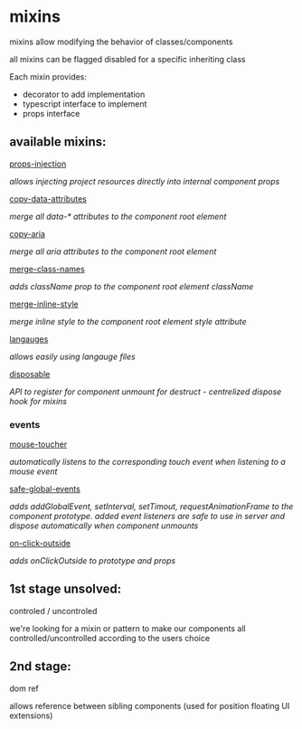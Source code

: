 # mixins

mixins allow modifying the behavior of classes/components

all mixins can be flagged disabled for a specific inheriting class

Each mixin provides:
* decorator to add implementation
* typescript interface to implement
* props interface

## available mixins:

[props-injection](https://github.com/wix/react-bases/blob/master/docs/props-injection.md)

*allows injecting project resources directly into internal component props*

[copy-data-attributes](https://github.com/wix/react-bases/blob/master/docs/copy-data-attributes.md)

*merge all data-\* attributes to the component root element*

[copy-aria](https://github.com/wix/react-bases/blob/master/docs/copy-aria.md)

*merge all aria attributes to the component root element*

[merge-class-names](https://github.com/wix/react-bases/blob/master/docs/merge-class-names.md)

*adds className prop to the component root element className*

[merge-inline-style](https://github.com/wix/react-bases/blob/master/docs/merge-inline-style.md)

*merge inline style to the component root element style attribute*

[langauges](https://github.com/wix/react-bases/blob/master/docs/langauges.md)

*allows easily using langauge files*

[disposable](https://github.com/wix/react-bases/blob/master/docs/disposable.md)

*API to register for component unmount for destruct - centrelized dispose hook for mixins*

### events

[mouse-toucher](https://github.com/wix/react-bases/blob/master/docs/mouse-toucher.md)

*automatically listens to the corresponding touch event when listening to a mouse event*

[safe-global-events](https://github.com/wix/react-bases/blob/master/docs/safe-global-events.md)

*adds addGlobalEvent, setInterval, setTimout, requestAnimationFrame to the component prototype. added event listeners are safe to use in server and dispose automatically when component unmounts*

[on-click-outside](https://github.com/wix/react-bases/blob/master/docs/on-click-outside.md)

*adds onClickOutside to prototype and props*





## 1st stage unsolved:

controled / uncontroled

we're looking for a mixin or pattern to make our components all controlled/uncontrolled according to the users choice


## 2nd stage:

dom ref

allows reference between sibling components (used for position floating UI extensions)
